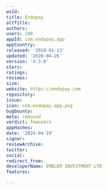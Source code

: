 ```yaml
---
wsId: 
title: Endopay
altTitle: 
authors: 
users: 100
appId: com.endopay.app
appCountry: 
released: '2018-01-13'
updated: '2020-04-26'
version: '4.3.0'
stars: 
ratings: 
reviews: 
size: 
website: https://endopay.com
repository: 
issue: 
icon: com.endopay.app.png
bugbounty: 
meta: removed
verdict: fewusers
appHashes: 
date: '2024-04-19'
signer: 
reviewArchive: 
twitter: 
social: 
redirect_from: 
developerName: EMBLEM INVESTMENT LTD
features: 

---
```


